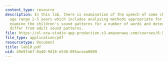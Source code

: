 ```yaml
---
content_type: resource
description: In this lab, there is examination of the speech of some children in the
  age range 2-5 years which includes analysing methods appropriate for these children,
  examine the children's sound patterns for a number of words and determine how they
  differ from adult sound patterns.
file: https://ol-ocw-studio-app-production.s3.amazonaws.com/courses/6-542j-laboratory-on-the-physiology-acoustics-and-perception-of-speech-fall-2005/49e9fa6f0a409d18e538085aceaa0089_lab10.pdf
file_type: application/pdf
resourcetype: Document
title: lab10.pdf
uid: 49e9fa6f-0a40-9d18-e538-085aceaa0089
---
```

